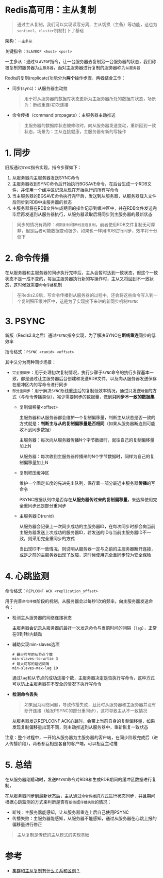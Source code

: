 # Redis高可用：主从复制

> 通过主从复制，我们可以实现读写分离、主从切换（主备）等功能，这也为`sentinel`、`cluster`机制打下了基础

架构：`一主多从`

关键指令：`SLAVEOF <host> <port>`

一主多从：通过`SLAVEOF`指令，让一台服务器去复制另一台服务器的状态，我们称被复制的服务器为`主服务器`，而对主服务器进行复制的服务器称为`从服务器`

Redis的复制(replicate)功能分为**两个**操作步骤，两者结合工作：

- 同步(sync)：从服务器主动拉

    > 用于将从服务器的数据库状态更新为主服务器所处的数据库状态，场景为：断线重连/初次连接

- 命令传播（command propagate）：主服务器主动推送
    
    > 主服务器的数据库状态被修改时，向从服务器发送变动，重新回到一致状态，场景为：主从连接健康，主服务器有新的写操作

# **1. 同步**

旧版通过`SYNC`指令实现，指令步骤如下：

1. 从服务器向主服务器发送SYNC命令
2. 主服务器收到SYNC命令后开始执行BGSAVE命令，在后台生成一个RDB文件，并使用一个缓冲区记录从现在开始执行的所有写命令
3. 当主服务器的BGSAVE命令执行完毕后，发送到从服务器，从服务器载入文件后同步到RDB中主服务器的状态
4. 主服务器将在RDB文件生成期间的操作记录到缓冲区中，并在RDB文件发送完毕后再发送到从服务器执行，从服务器读取后将同步到主服务器的最新状态

> 同步的情况有两种：`初期复制`和`断线重连复制`，前者使用RDB文件复制无可厚非，但是后者可能数据变动极少，如果也一样用RDB进行同步，效率将十分低下

# **2. 命令传播**

在从服务器和主服务器的同步执行完毕后，主从会暂时达到一致状态，但这个一致状态不是一成不变的，每当主服务器执行新的写操作时，主从又将回到不一致状态，这时候就需要`命令传播`机制

> 在Redis2.8后，写命令传播到从服务器的过程中，还会将这些命令写入到一个复制积压缓冲区中，这是为了实现接下来讲的新同步机制`PSYNC`

# **3. PSYNC**

新版（Redis2.8之后）通过`PSYNC`指令实现，为了解决SYNC在**断线重连**同步的低效率

指令格式：`PSYNC <runid> <offset>`

其中又分为两种同步场景：
- `完全重同步`：用于处理初次复制情况，执行步骤于`SYNC`命令的执行步骤基本一致，都是通过让主服务器后台创建和发送RDB文件，以及向从服务器发送保存在缓冲区内的写命令进行同步
- `部分重同步`：用于解决`SYNC`断线重连后的复制低效率情况，通过只发送`增量`的方式（与命令传播类似），减少需要同步的数据量，做到**只同步不一致的数据集**
    - 复制偏移量\<offset\>

        主服务器和从服务器都会维护一个复制偏移量，判断主从状态是否一致的方式就是：**判断主与从的复制偏移量是否相同**（如果从服务器断连则可能收不到同步数据）

        主服务器：每次向从服务器传播N个字节数据时，就往自己的复制偏移量加上N

        从服务器：每次收到主服务器传播来的N个字节数据时，同样为自己的复制偏移量加上N

    - 复制积压缓冲区

        维护一个固定长度的先进先出队列，保存着一部分最近主服务器**传播**的写命令
        
        PSYNC根据队列中是否存在**从服务器传过来的复制偏移量**，来选择使用完全重同步还是部分重同步

    - 主服务器ID(runid)
    
        从服务器会记录上一次同步成功的主服务器ID，在每次同步时都会向当前主服务器发送上次成功的服务器ID，若发送的ID与当前主服务器ID不一致，则采用完全重同步的方式

        当出现ID不一致情况，则说明从服务器一定与之前的主服务器断开连接，或是之前的主服务器出现了故障，这时候使用完全重同步较为安全保险

# **4. 心跳监测**

命令格式：`REPLCONF ACK <replication_offset>`

用于完善`命令传播`阶段的机制，从服务器会以每秒1次的频率，向主服务器发送命令：
- 检测主从服务器的网络连接状态

    主服务器会记录从服务器的最好一次发送命令与当前时间的间隔（`lag`），正常在0到1秒内跳动

- 辅助实现min-slaves选项

    ```shell
    # 最少可写的从节点个数
    min-slaves-to-wrtie 3
    # 最大可写的延迟间隔
    min-slaves-max-lag 10
    ```

    通过`lag`和从节点的成功连接个数，主服务器决定是否执行写命令，这种方式可以防止主服务器在不安全的情况下执行写命令

- **检测命令丢失**

    > 如果因为网络问题，导致传播失败，且此时从服务器和主服务器并没有断开连接（触发PSYNC的部分重同步），这将导致主从不一致情况

    从服务器发送REPLCONF ACK心跳时，会带上当前自身的复制偏移量，如果发现复制偏移量出现不同，则主动推送到从服务器中，重新恢复一致状态

注意：整个过程中，一开始从服务器为主服务器的客户端，在同步阶段完成后（进入传播阶段），两者都互相是各自的客户端，可以相互主动推

# **5. 总结**

在从服务器刚启动时，发送`PSYNC`命令对RDB和生成RDB期间的缓冲区数据进行复制，

在从服务器同步到最新状态后，主从通过`命令传播`的方式进行状态同步，并且期间根据心跳监测的方式来判断是否有`断线`或`传播失败`的情况：
- 断线：主服务器能感知，让从服务器重连上后自己使用PSYNC
- 传播失败：主服务器能感知，从服务器不能感知，通过从服务器在心跳上报的偏移量进行修正

> 主从复制是传统的主从模式的实现基础

# 参考
- [集群和主从复制有什么关系和区别？](https://www.zhihu.com/question/34366991)
